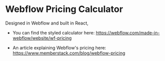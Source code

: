 # Webflow Pricing Calculator

Designed in Webflow and built in React,

- You can find the styled calculator here: https://webflow.com/made-in-webflow/website/wf-pricing

- An article explaining Webflow's pricing here: https://www.memberstack.com/blog/webflow-pricing
